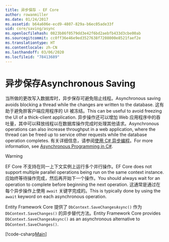 ```yaml
---
title: 异步保存 - EF Core
author: rowanmiller
ms.date: 01/24/2017
ms.assetid: b64a606e-ecd9-4807-829a-b6ec05ade33f
uid: core/saving/async
ms.openlocfilehash: 0823b86f0579dd3e42f6bd2aebfb433d3cbe00ab
ms.sourcegitcommit: cc0ff36e46e9ed3527638f7208000e8521faef2e
ms.translationtype: HT
ms.contentlocale: zh-CN
ms.lasthandoff: 03/06/2020
ms.locfileid: "78413689"
---
```

# <a name="asynchronous-saving"></a><span data-ttu-id="82b5e-102">异步保存</span><span class="sxs-lookup"><span data-stu-id="82b5e-102">Asynchronous Saving</span></span>

<span data-ttu-id="82b5e-103">当所做的更改写入数据库时，异步保存可避免阻止线程。</span><span class="sxs-lookup"><span data-stu-id="82b5e-103">Asynchronous saving avoids blocking a thread while the changes are written to the database.</span></span> <span data-ttu-id="82b5e-104">这有助于避免胖客户端应用程序的 UI 被冻结。</span><span class="sxs-lookup"><span data-stu-id="82b5e-104">This can be useful to avoid freezing the UI of a thick-client application.</span></span> <span data-ttu-id="82b5e-105">异步操作还可以增加 Web 应用程序中的吞吐量，其中可以释放线程以在数据库操作完成时处理其他请求。</span><span class="sxs-lookup"><span data-stu-id="82b5e-105">Asynchronous operations can also increase throughput in a web application, where the thread can be freed up to service other requests while the database operation completes.</span></span> <span data-ttu-id="82b5e-106">有关详细信息，请参阅[使用 C# 异步编程](https://docs.microsoft.com/dotnet/csharp/async)。</span><span class="sxs-lookup"><span data-stu-id="82b5e-106">For more information, see [Asynchronous Programming in C#](https://docs.microsoft.com/dotnet/csharp/async).</span></span>

> [!WARNING]  
> <span data-ttu-id="82b5e-107">EF Core 不支持在同一上下文实例上运行多个并行操作。</span><span class="sxs-lookup"><span data-stu-id="82b5e-107">EF Core does not support multiple parallel operations being run on the same context instance.</span></span> <span data-ttu-id="82b5e-108">应始终等待操作完成，然后再开始下一个操作。</span><span class="sxs-lookup"><span data-stu-id="82b5e-108">You should always wait for an operation to complete before beginning the next operation.</span></span> <span data-ttu-id="82b5e-109">这通常是通过在每个异步操作上使用 `await` 关键字完成的。</span><span class="sxs-lookup"><span data-stu-id="82b5e-109">This is typically done by using the `await` keyword on each asynchronous operation.</span></span>

<span data-ttu-id="82b5e-110">Entity Framework Core 提供了 `DbContext.SaveChangesAsync()` 作为 `DbContext.SaveChanges()` 的异步替代方法。</span><span class="sxs-lookup"><span data-stu-id="82b5e-110">Entity Framework Core provides `DbContext.SaveChangesAsync()` as an asynchronous alternative to `DbContext.SaveChanges()`.</span></span>

[!code-csharp[Main](../../../samples/core/Saving/Async/Sample.cs#Sample)]
